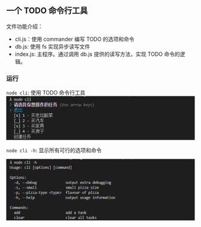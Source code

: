 ## 一个 TODO 命令行工具

文件功能介绍：

- cli.js：使用 commander 编写 TODO 的选项和命令
- db.js: 使用 fs 实现异步读写文件
- index.js: 主程序。通过调用 db.js 提供的读写方法，实现 TODO 命令的逻辑。

### 运行

`node cli`: 使用 TODO 命令行工具
![](/imgs/demo1.png)

`node cli -h`: 显示所有可行的选项和命令

![](/imgs/demo2.png)

